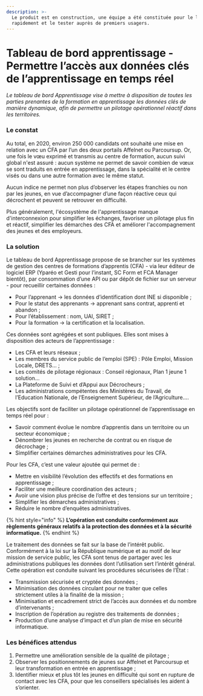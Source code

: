 ```yaml
---
description: >-
  Le produit est en construction, une équipe a été constituée pour le lancer
  rapidement et le tester auprès de premiers usagers.
---
```


# Tableau de bord apprentissage - Permettre l’accès aux données clés de l’apprentissage en temps réel

_Le tableau de bord Apprentissage vise à mettre à disposition de toutes les parties prenantes de la formation en apprentissage les données clés de manière dynamique, afin de permettre un pilotage opérationnel réactif dans les territoires._

### Le constat 

Au total, en 2020, environ 250 000 candidats ont souhaité une mise en relation avec un CFA par l’un des deux portails Affelnet ou Parcoursup. Or, une fois le vœu exprimé et transmis au centre de formation, aucun suivi global n'est assuré : aucun système ne permet de savoir combien de vœux se sont traduits en entrée en apprentissage, dans la spécialité et le centre visés ou dans une autre formation avec le même statut. 

Aucun indice ne permet non plus d’observer les étapes franchies ou non par les jeunes, en vue d’accompagner d’une façon réactive ceux qui décrochent et peuvent se retrouver en difficulté. 

Plus généralement, l'écosystème de l'apprentissage manque d'interconnexion pour simplifier les échanges, favoriser un pilotage plus fin et réactif, simplifier les démarches des CFA et améliorer l'accompagnement des jeunes et des employeurs.  


### La solution

Le tableau de bord Apprentissage propose de se brancher sur les systèmes de gestion des centres de formations d’apprentis \(CFA\) - via leur éditeur de logiciel ERP \(Yparéo et Gesti pour l’instant, SC Form et FCA Manager bientôt\), par consommation d’une API ou par dépôt de fichier sur un serveur - pour recueillir certaines données :

* Pour l’apprenant → les données d’identification dont INE si disponible ;
* Pour le statut des apprenants → apprenant sans contrat, apprenti et abandon ;
* Pour l’établissement : nom, UAI, SIRET ;
* Pour la formation → la certification et la localisation.

Ces données sont agrégées et sont publiques. Elles sont mises à disposition des acteurs de l’apprentissage :

* Les CFA et leurs réseaux ;
* Les membres du service public de l’emploi \(SPE\) : Pôle Emploi, Mission Locale, DRETS… ;
* Les comités de pilotage régionaux : Conseil régionaux, Plan 1 jeune 1 solution…
* La Plateforme de Suivi et d’Appui aux Décrocheurs ;
* Les administrations compétentes des Ministères du Travail, de l’Education Nationale, de l’Enseignement Supérieur, de l’Agriculture….

Les objectifs sont de faciliter un pilotage opérationnel de l’apprentissage en temps réel pour :

* Savoir comment évolue le nombre d’apprentis dans un territoire ou un secteur économique ;
* Dénombrer les jeunes en recherche de contrat ou en risque de décrochage ;
* Simplifier certaines démarches administratives pour les CFA.

Pour les CFA, c’est une valeur ajoutée qui permet de :

* Mettre en visibilité l’évolution des effectifs et des formations en apprentissage ;
* Faciliter une meilleure coordination des acteurs ;
* Avoir une vision plus précise de l’offre et des tensions sur un territoire ;
* Simplifier les démarches administratives ;
* Réduire le nombre d’enquêtes administratives.

{% hint style="info" %}
**L’opération est conduite conformément aux règlements généraux relatifs à la protection des données et à la sécurité informatique.**
{% endhint %}

Le traitement des données se fait sur la base de l’intérêt public. Conformément à la loi sur la République numérique et au motif de leur mission de service public, les CFA sont tenus de partager avec les administrations publiques les données dont l’utilisation sert l’intérêt général. Cette opération est conduite suivant les procédures sécurisées de l’État :

* Transmission sécurisée et cryptée des données ;
* Minimisation des données circulant pour ne traiter que celles strictement utiles à la finalité de la mission ;
* Minimisation et encadrement strict de l’accès aux données et du nombre d’intervenants ;
* Inscription de l’opération au registre des traitements de données ;
* Production d’une analyse d’impact et d’un plan de mise en sécurité informatique.

### Les bénéfices attendus

1. Permettre une amélioration sensible de la qualité de pilotage ;
2. Observer les positionnements de jeunes sur Affelnet et Parcoursup et leur transformation en entrée en apprentissage ;
3. Identifier mieux et plus tôt les jeunes en difficulté qui sont en rupture de contact avec les CFA, pour que les conseillers spécialisés les aident à s’orienter.

